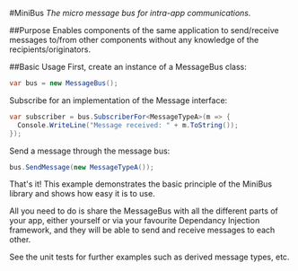 #MiniBus
*The micro message bus for intra-app communications.*


##Purpose
Enables components of the same application to send/receive
messages to/from other components without any knowledge of
the recipients/originators.

##Basic Usage
First, create an instance of a MessageBus class:

```csharp
var bus = new MessageBus();
```

Subscribe for an implementation of the Message interface:

```csharp
var subscriber = bus.SubscriberFor<MessageTypeA>(m => {
  Console.WriteLine("Message received: " + m.ToString());
});
```

Send a message through the message bus:

```csharp
bus.SendMessage(new MessageTypeA());
```

That's it! This example demonstrates the basic principle
of the MiniBus library and shows how easy it is to use.

All you need to do is share the MessageBus with all the
different parts of your app, either yourself or via your
favourite Dependancy Injection framework, and they will
be able to send and receive messages to each other.

See the unit tests for further examples such as derived
message types, etc.
